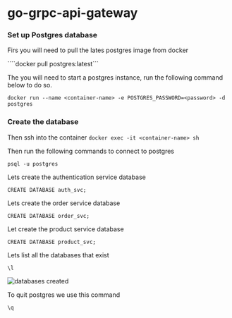 # go-grpc-api-gateway

### Set up Postgres database

Firs you will need to pull the lates postgres image from docker 

````docker pull postgres:latest```

The you will need to start a postgres instance, run the following command below to do so.

```docker run --name <container-name> -e POSTGRES_PASSWORD=<password> -d postgres```


### Create the database 

Then ssh into the container 
```docker exec -it <container-name> sh```

Then run the following commands to connect to postgres

```psql -u postgres```

Lets create the authentication service database 

```CREATE DATABASE auth_svc;```


Lets create the order service database 

```CREATE DATABASE order_svc;```


Let create the product service database 

```CREATE DATABASE product_svc;```

Lets list all the databases that exist 

```\l```

![databases created](./docs/images/Screenshot%202022-04-01%20at%2018.48.32.png)

To quit postgres we use this command 

```\q```